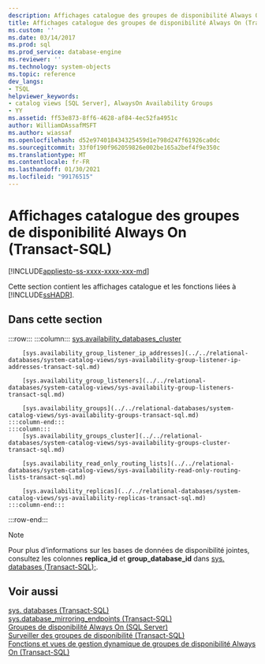 ```yaml
---
description: Affichages catalogue des groupes de disponibilité Always On (Transact-SQL)
title: Affichages catalogue des groupes de disponibilité Always On (Transact-SQL) | Microsoft Docs
ms.custom: ''
ms.date: 03/14/2017
ms.prod: sql
ms.prod_service: database-engine
ms.reviewer: ''
ms.technology: system-objects
ms.topic: reference
dev_langs:
- TSQL
helpviewer_keywords:
- catalog views [SQL Server], AlwaysOn Availability Groups
- YY
ms.assetid: ff53e873-8ff6-4628-af84-4ec52fa4951c
author: WilliamDAssafMSFT
ms.author: wiassaf
ms.openlocfilehash: d52e974018434325459d1e798d247f61926ca0dc
ms.sourcegitcommit: 33f0f190f962059826e002be165a2bef4f9e350c
ms.translationtype: MT
ms.contentlocale: fr-FR
ms.lasthandoff: 01/30/2021
ms.locfileid: "99176515"
---
```

# <a name="always-on-availability-groups-catalog-views-transact-sql"></a>Affichages catalogue des groupes de disponibilité Always On (Transact-SQL)
[!INCLUDE[appliesto-ss-xxxx-xxxx-xxx-md](../../includes/appliesto-ss-xxxx-xxxx-xxx-md.md)]

  Cette section contient les affichages catalogue et les fonctions liées à [!INCLUDE[ssHADR](../../includes/sshadr-md.md)].  
  
## <a name="in-this-section"></a>Dans cette section  

:::row:::
    :::column:::
        [sys.availability_databases_cluster](../../relational-databases/system-catalog-views/sys-availability-databases-cluster-transact-sql.md)

        [sys.availability_group_listener_ip_addresses](../../relational-databases/system-catalog-views/sys-availability-group-listener-ip-addresses-transact-sql.md)

        [sys.availability_group_listeners](../../relational-databases/system-catalog-views/sys-availability-group-listeners-transact-sql.md)

        [sys.availability_groups](../../relational-databases/system-catalog-views/sys-availability-groups-transact-sql.md)
    :::column-end:::
    :::column:::
        [sys.availability_groups_cluster](../../relational-databases/system-catalog-views/sys-availability-groups-cluster-transact-sql.md)

        [sys.availability_read_only_routing_lists](../../relational-databases/system-catalog-views/sys-availability-read-only-routing-lists-transact-sql.md)

        [sys.availability_replicas](../../relational-databases/system-catalog-views/sys-availability-replicas-transact-sql.md)
    :::column-end:::
:::row-end:::
  
> [!NOTE]  
> Pour plus d’informations sur les bases de données de disponibilité jointes, consultez les colonnes **replica_id** et **group_database_id** dans [sys. databases (Transact-SQL);](../../relational-databases/system-catalog-views/sys-databases-transact-sql.md).  
  
## <a name="see-also"></a>Voir aussi  
 [sys. databases (Transact-SQL)](sys-databases-transact-sql.md)   
 [sys.database_mirroring_endpoints (Transact-SQL)](sys-database-mirroring-endpoints-transact-sql.md)   
 [Groupes de disponibilité Always On (SQL Server)](../../database-engine/availability-groups/windows/always-on-availability-groups-sql-server.md)   
 [Surveiller des groupes de disponibilité (Transact-SQL)](../../database-engine/availability-groups/windows/monitor-availability-groups-transact-sql.md)   
 [Fonctions et vues de gestion dynamique de groupes de disponibilité Always On (Transact-SQL)](../system-dynamic-management-views/always-on-availability-groups-dynamic-management-views-functions.md)  
  
  
